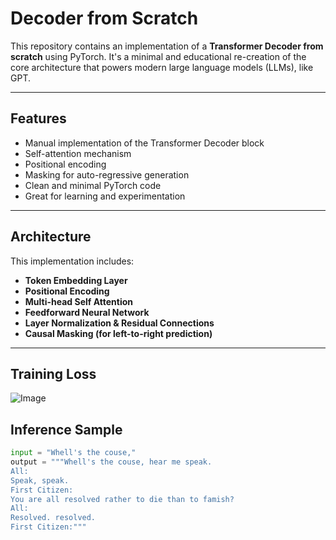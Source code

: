 # Decoder from Scratch

This repository contains an implementation of a **Transformer Decoder from scratch** using PyTorch. It's a minimal and educational re-creation of the core architecture that powers modern large language models (LLMs), like GPT.

---

##  Features

- Manual implementation of the Transformer Decoder block
- Self-attention mechanism
- Positional encoding
- Masking for auto-regressive generation
- Clean and minimal PyTorch code
- Great for learning and experimentation

---

## Architecture

This implementation includes:

- **Token Embedding Layer**
- **Positional Encoding**
- **Multi-head Self Attention**
- **Feedforward Neural Network**
- **Layer Normalization & Residual Connections**
- **Causal Masking (for left-to-right prediction)**

---

## Training Loss
![Image](https://github.com/user-attachments/assets/c9263405-5718-4fa3-b60f-679260110007)

## Inference Sample

```python
input = "Whell's the couse,"
output = """Whell's the couse, hear me speak.
All:
Speak, speak.
First Citizen:
You are all resolved rather to die than to famish?
All:
Resolved. resolved.
First Citizen:"""
```



